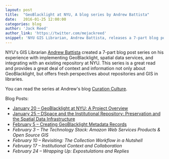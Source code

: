 ```yaml
---
layout: post
title:  "GeoBlacklight at NYU, A blog series by Andrew Battista"
date:   2016-01-25 12:00:00
categories: blog
author: 'Jack Reed'
author_link: 'https://twitter.com/mejackreed'
snippet: 'NYU GIS Librarian, Andrew Battista, releases a 7-part blog post series on implementing GeoBlacklight at NYU.'
---
```


NYU's GIS Librarian [Andrew Battista](https://twitter.com/rawdeal85) created a 7-part blog post series on his experience with implementing GeoBlacklight, spatial data services, and integrating with an existing repository at NYU. This series is a great read and provides a great deal of context and information not only about GeoBlacklight, but offers fresh perspectives about repositories and GIS in libraries.

You can read the series at Andrew's blog [Curation Culture](http://www.curationculture.org/archives/2213).

Blog Posts:

 - [January 20 – GeoBlacklight at NYU: A Project Overview](http://www.curationculture.org/archives/2213)
 - [January 25 – DSpace and the Institutional Repository: Preservation and the Spatial Data Infrastructure](http://www.curationculture.org/archives/2215)
 - [February 5 – Creating GeoBlacklight Metadata Records](http://www.curationculture.org/archives/2218)
 - _February 3 – The Technology Stack: Amazon Web Services Products & Open Source GIS_
 - _February 10 – Revisiting: The Collection Workflow in a Nutshell_
 - _February 17 – Institutional Context and Collaboration_
 - _February 24 – Wrapping Up: Expostulations and Replies_
 
 
